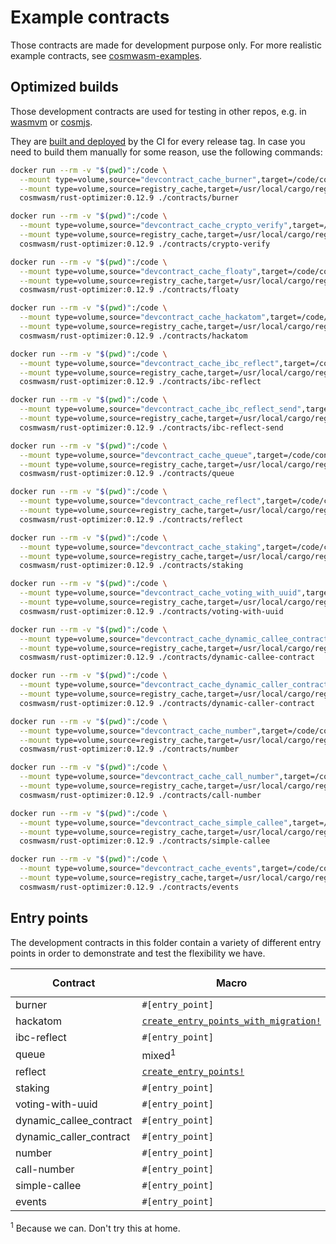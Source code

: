# Example contracts

Those contracts are made for development purpose only. For more realistic
example contracts, see
[cosmwasm-examples](https://github.com/CosmWasm/cosmwasm-examples).

## Optimized builds

Those development contracts are used for testing in other repos, e.g. in
[wasmvm](https://github.com/line/wasmvm/tree/main/api/testdata) or
[cosmjs](https://github.com/cosmos/cosmjs/tree/main/scripts/wasmd/contracts).

They are [built and deployed](https://github.com/line/cosmwasm/releases) by
the CI for every release tag. In case you need to build them manually for some
reason, use the following commands:

```sh
docker run --rm -v "$(pwd)":/code \
  --mount type=volume,source="devcontract_cache_burner",target=/code/contracts/burner/target \
  --mount type=volume,source=registry_cache,target=/usr/local/cargo/registry \
  cosmwasm/rust-optimizer:0.12.9 ./contracts/burner

docker run --rm -v "$(pwd)":/code \
  --mount type=volume,source="devcontract_cache_crypto_verify",target=/code/contracts/crypto-verify/target \
  --mount type=volume,source=registry_cache,target=/usr/local/cargo/registry \
  cosmwasm/rust-optimizer:0.12.9 ./contracts/crypto-verify

docker run --rm -v "$(pwd)":/code \
  --mount type=volume,source="devcontract_cache_floaty",target=/code/contracts/floaty/target \
  --mount type=volume,source=registry_cache,target=/usr/local/cargo/registry \
  cosmwasm/rust-optimizer:0.12.9 ./contracts/floaty

docker run --rm -v "$(pwd)":/code \
  --mount type=volume,source="devcontract_cache_hackatom",target=/code/contracts/hackatom/target \
  --mount type=volume,source=registry_cache,target=/usr/local/cargo/registry \
  cosmwasm/rust-optimizer:0.12.9 ./contracts/hackatom

docker run --rm -v "$(pwd)":/code \
  --mount type=volume,source="devcontract_cache_ibc_reflect",target=/code/contracts/ibc-reflect/target \
  --mount type=volume,source=registry_cache,target=/usr/local/cargo/registry \
  cosmwasm/rust-optimizer:0.12.9 ./contracts/ibc-reflect

docker run --rm -v "$(pwd)":/code \
  --mount type=volume,source="devcontract_cache_ibc_reflect_send",target=/code/contracts/ibc-reflect-send/target \
  --mount type=volume,source=registry_cache,target=/usr/local/cargo/registry \
  cosmwasm/rust-optimizer:0.12.9 ./contracts/ibc-reflect-send

docker run --rm -v "$(pwd)":/code \
  --mount type=volume,source="devcontract_cache_queue",target=/code/contracts/queue/target \
  --mount type=volume,source=registry_cache,target=/usr/local/cargo/registry \
  cosmwasm/rust-optimizer:0.12.9 ./contracts/queue

docker run --rm -v "$(pwd)":/code \
  --mount type=volume,source="devcontract_cache_reflect",target=/code/contracts/reflect/target \
  --mount type=volume,source=registry_cache,target=/usr/local/cargo/registry \
  cosmwasm/rust-optimizer:0.12.9 ./contracts/reflect

docker run --rm -v "$(pwd)":/code \
  --mount type=volume,source="devcontract_cache_staking",target=/code/contracts/staking/target \
  --mount type=volume,source=registry_cache,target=/usr/local/cargo/registry \
  cosmwasm/rust-optimizer:0.12.9 ./contracts/staking

docker run --rm -v "$(pwd)":/code \
  --mount type=volume,source="devcontract_cache_voting_with_uuid",target=/code/contracts/voting-with-uuid/target \
  --mount type=volume,source=registry_cache,target=/usr/local/cargo/registry \
  cosmwasm/rust-optimizer:0.12.9 ./contracts/voting-with-uuid

docker run --rm -v "$(pwd)":/code \
  --mount type=volume,source="devcontract_cache_dynamic_callee_contract",target=/code/contracts/dynamic-callee-contract/target \
  --mount type=volume,source=registry_cache,target=/usr/local/cargo/registry \
  cosmwasm/rust-optimizer:0.12.9 ./contracts/dynamic-callee-contract

docker run --rm -v "$(pwd)":/code \
  --mount type=volume,source="devcontract_cache_dynamic_caller_contract",target=/code/contracts/dynamic-caller-contract/target \
  --mount type=volume,source=registry_cache,target=/usr/local/cargo/registry \
  cosmwasm/rust-optimizer:0.12.9 ./contracts/dynamic-caller-contract

docker run --rm -v "$(pwd)":/code \
  --mount type=volume,source="devcontract_cache_number",target=/code/contracts/number/target \
  --mount type=volume,source=registry_cache,target=/usr/local/cargo/registry \
  cosmwasm/rust-optimizer:0.12.9 ./contracts/number

docker run --rm -v "$(pwd)":/code \
  --mount type=volume,source="devcontract_cache_call_number",target=/code/contracts/call-number/target \
  --mount type=volume,source=registry_cache,target=/usr/local/cargo/registry \
  cosmwasm/rust-optimizer:0.12.9 ./contracts/call-number

docker run --rm -v "$(pwd)":/code \
  --mount type=volume,source="devcontract_cache_simple_callee",target=/code/contracts/simple-callee/target \
  --mount type=volume,source=registry_cache,target=/usr/local/cargo/registry \
  cosmwasm/rust-optimizer:0.12.9 ./contracts/simple-callee

docker run --rm -v "$(pwd)":/code \
  --mount type=volume,source="devcontract_cache_events",target=/code/contracts/events/target \
  --mount type=volume,source=registry_cache,target=/usr/local/cargo/registry \
  cosmwasm/rust-optimizer:0.12.9 ./contracts/events

```

## Entry points

The development contracts in this folder contain a variety of different entry
points in order to demonstrate and test the flexibility we have.

| Contract                | Macro                                         | Has `query` | Has `migrate` |
| ----------------------- | --------------------------------------------- | ----------- | ------------- |
| burner                  | `#[entry_point]`                              | no          | yes           |
| hackatom                | [`create_entry_points_with_migration!`][cepm] | yes         | yes           |
| ibc-reflect             | `#[entry_point]`                              | yes         | no            |
| queue                   | mixed<sup>1</sup>                             | yes         | yes           |
| reflect                 | [`create_entry_points!`][cep]                 | yes         | no            |
| staking                 | `#[entry_point]`                              | yes         | no            |
| voting-with-uuid        | `#[entry_point]`                              | yes         | no            |
| dynamic_callee_contract | `#[entry_point]`                              | no          | no            |
| dynamic_caller_contract | `#[entry_point]`                              | no          | no            |
| number                  | `#[entry_point]`                              | yes         | no            |
| call-number             | `#[entry_point]`                              | yes         | no            |
| simple-callee           | `#[entry_point]`                              | no          | no            |
| events                  | `#[entry_point]`                              | no          | no            |


<sup>1</sup> Because we can. Don't try this at home.

[cepm]:
  https://docs.rs/cosmwasm-std/0.13.0/cosmwasm_std/macro.create_entry_points_with_migration.html
[cep]:
  https://docs.rs/cosmwasm-std/0.13.0/cosmwasm_std/macro.create_entry_points.html
